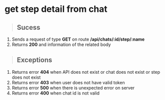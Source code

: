 # get step detail from chat

> ## Sucess

1.  Sends a request of type **GET** on route **/api/chats/:id/step/:name**
2.  Returns **200** and information of the related body

> ## Exceptions

1.  Returns error **404** when API does not exist or chat does not exist or step does not exist
2.  Returns error **403** when user does not have valid token
3.  Returns error **500** when there is unexpected error on server
4.  Returns error **400** when chat id is not valid


